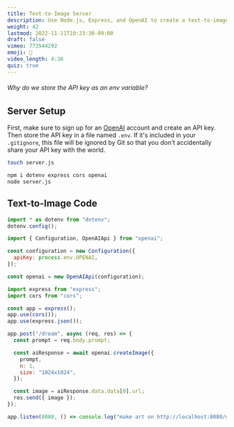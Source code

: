 ```yaml
---
title: Text-to-Image Server
description: Use Node.js, Express, and OpenAI to create a text-to-image API
weight: 42
lastmod: 2022-11-11T10:23:30-09:00
draft: false
vimeo: 773544292
emoji: 🤖
video_length: 4:36
quiz: true
---
```


<quiz-modal options="separation of concerns:to share with friends:to avoid leaking credentials" answer="to avoid leaking credentials" prize="13">
  <h6>Why do we store the API key as an env variable?</h6>
</quiz-modal>

## Server Setup

First, make sure to sign up for an [OpenAI](https://openai.com/api/) account and create an API key. Then store the API key in a file named `.env`. If it's included in your `.gitignore`, this file will be ignored by Git so that you don't accidentally share your API key with the world.

```bash
touch server.js

npm i dotenv express cors openai
node server.js
```

## Text-to-Image Code

```js
import * as dotenv from "dotenv";
dotenv.config();

import { Configuration, OpenAIApi } from "openai";

const configuration = new Configuration({
  apiKey: process.env.OPENAI,
});

const openai = new OpenAIApi(configuration);

import express from "express";
import cors from "cors";

const app = express();
app.use(cors());
app.use(express.json());

app.post("/dream", async (req, res) => {
  const prompt = req.body.prompt;

  const aiResponse = await openai.createImage({
    prompt,
    n: 1,
    size: "1024x1024",
  });

  const image = aiResponse.data.data[0].url;
  res.send({ image });
});

app.listen(8080, () => console.log("make art on http://localhost:8080/dream"));
```
